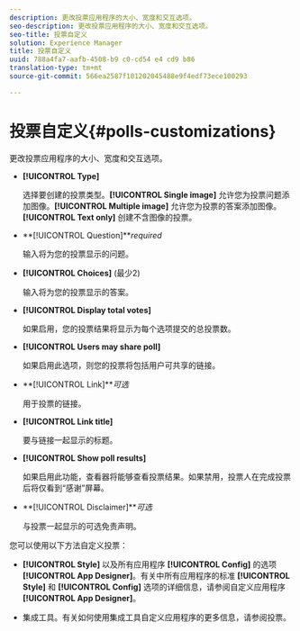 ```yaml
---
description: 更改投票应用程序的大小、宽度和交互选项。
seo-description: 更改投票应用程序的大小、宽度和交互选项。
seo-title: 投票自定义
solution: Experience Manager
title: 投票自定义
uuid: 788a4fa7-aafb-4508-b9 c0-cd54 e4 cd9 b86
translation-type: tm+mt
source-git-commit: 566ea2587f101202045488e9f4edf73ece100293

---
```



# 投票自定义{#polls-customizations}

更改投票应用程序的大小、宽度和交互选项。



* **[!UICONTROL Type]**

   选择要创建的投票类型。**[!UICONTROL Single image]** 允许您为投票问题添加图像。**[!UICONTROL Multiple image]** 允许您为投票的答案添加图像。**[!UICONTROL Text only]** 创建不含图像的投票。

* **[!UICONTROL Question]***required*

   输入将为您的投票显示的问题。

* **[!UICONTROL Choices]** (最少2)

   输入将为您的投票显示的答案。

* **[!UICONTROL Display total votes]**

   如果启用，您的投票结果将显示为每个选项提交的总投票数。

* **[!UICONTROL Users may share poll]**

   如果启用此选项，则您的投票将包括用户可共享的链接。

* **[!UICONTROL Link]***可选*

   用于投票的链接。

* **[!UICONTROL Link title]**

   要与链接一起显示的标题。

* **[!UICONTROL Show poll results]**

   如果启用此功能，查看器将能够查看投票结果。如果禁用，投票人在完成投票后将仅看到“感谢”屏幕。

* **[!UICONTROL Disclaimer]***可选*

   与投票一起显示的可选免责声明。

您可以使用以下方法自定义投票：

* **[!UICONTROL Style]** 以及所有应用程序 **[!UICONTROL Config]** 的选项 **[!UICONTROL App Designer]**。有关中所有应用程序的标准 **[!UICONTROL Style]** 和 **[!UICONTROL Config]** 选项的详细信息，请参阅自定义应用程序 **[!UICONTROL App Designer]**。

* 集成工具。有关如何使用集成工具自定义应用程序的更多信息，请参阅投票。

